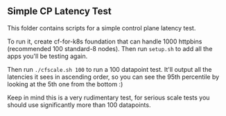 ## Simple CP Latency Test

This folder contains scripts for a simple control plane latency test.

To run it, create cf-for-k8s foundation that can handle 1000 httpbins
(recommended 100 standard-8 nodes). Then run `setup.sh` to add all the apps
you'll be testing again.

Then run `./cfscale.sh 100` to run a 100 datapoint test. It'll output all the
latencies it sees in ascending order, so you can see the 95th percentile by
looking at the 5th one from the bottom :)

Keep in mind this is a very rudimentary test, for serious scale tests you should
use significantly more than 100 datapoints.
